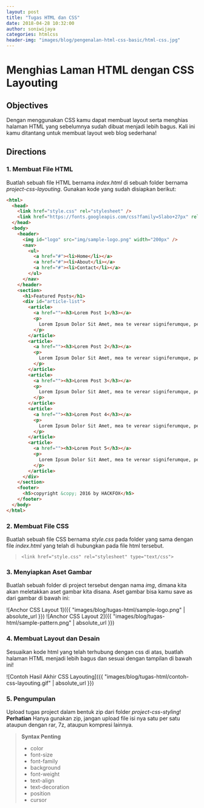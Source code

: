 ```yaml
---
layout: post
title: "Tugas HTML dan CSS"
date: 2018-04-28 10:32:00
author: soniwijaya
categories: htmlcss
header-img: "images/blog/pengenalan-html-css-basic/html-css.jpg"
---
```


# Menghias Laman HTML dengan CSS Layouting

## Objectives

Dengan menggunakan CSS kamu dapat membuat layout serta menghias halaman HTML yang sebelumnya sudah dibuat menjadi lebih bagus. Kali ini kamu ditantang untuk membuat layout web blog sederhana!

## Directions

### 1. Membuat File HTML

Buatlah sebuah file HTML bernama *index.html* di sebuah folder bernama *project-css-layouting*.
Gunakan kode yang sudah disiapkan berikut:

```html
<html>
  <head>
    <link href="style.css" rel="stylesheet" />
    <link href="https://fonts.googleapis.com/css?family=Slabo+27px" rel="stylesheet">
  </head>
  <body>
    <header>
      <img id="logo" src="img/sample-logo.png" width="200px" />
      <nav>
        <ul>
          <a href="#"><li>Home</li></a>
          <a href="#"><li>About</li></a>
          <a href="#"><li>Contact</li></a>
        </ul>
      </nav>
    </header>
    <section>
      <h1>Featured Posts</h1>
      <div id="article-list">
        <article>
          <a href=""><h3>Lorem Post 1</h3></a>
          <p>
            Lorem Ipsum Dolor Sit Amet, mea te verear signiferumque, per illum labores ne. Blandit omnesque scripserit pri ex, et pri dicant eirmod deserunt. Aeque perpetua ea nec. Sit erant patrioque delicatissimi ut. Et sea quem sint, nam in minim voluptatibus. Etiam placerat eam in.
          </p>
        </article>
        <article>
          <a href=""><h3>Lorem Post 2</h3></a>
          <p>
            Lorem Ipsum Dolor Sit Amet, mea te verear signiferumque, per illum labores ne. Blandit omnesque scripserit pri ex, et pri dicant eirmod deserunt. Aeque perpetua ea nec. Sit erant patrioque delicatissimi ut. Et sea quem sint, nam in minim voluptatibus. Etiam placerat eam in.
          </p>
        </article>
        <article>
          <a href=""><h3>Lorem Post 3</h3></a>
          <p>
            Lorem Ipsum Dolor Sit Amet, mea te verear signiferumque, per illum labores ne. Blandit omnesque scripserit pri ex, et pri dicant eirmod deserunt. Aeque perpetua ea nec. Sit erant patrioque delicatissimi ut. Et sea quem sint, nam in minim voluptatibus. Etiam placerat eam in.
          </p>
        </article>
        <article>
          <a href=""><h3>Lorem Post 4</h3></a>
          <p>
            Lorem Ipsum Dolor Sit Amet, mea te verear signiferumque, per illum labores ne. Blandit omnesque scripserit pri ex, et pri dicant eirmod deserunt. Aeque perpetua ea nec. Sit erant patrioque delicatissimi ut. Et sea quem sint, nam in minim voluptatibus. Etiam placerat eam in.
          </p>
        </article>
        <article>
          <a href=""><h3>Lorem Post 5</h3></a>
          <p>
            Lorem Ipsum Dolor Sit Amet, mea te verear signiferumque, per illum labores ne. Blandit omnesque scripserit pri ex, et pri dicant eirmod deserunt. Aeque perpetua ea nec. Sit erant patrioque delicatissimi ut. Et sea quem sint, nam in minim voluptatibus. Etiam placerat eam in.
          </p>
        </article>
      </div>
    </section>
    <footer>
      <h5>copyright &copy; 2016 by HACKFOX</h5>
    </footer>
  </body>
</html>
```

### 2. Membuat File CSS

Buatlah sebuah file CSS bernama *style.css* pada folder yang sama dengan file *index.html* yang telah di hubungkan pada file html tersebut.

> `<link href="style.css" rel="stylesheet" type="text/css">`

### 3. Menyiapkan Aset Gambar

Buatlah sebuah folder di project tersebut dengan nama *img*, dimana kita akan meletakkan aset gambar kita disana. Aset gambar bisa kamu save as dari gambar di bawah ini:

![Anchor CSS Layout 1]({{ "images/blog/tugas-html/sample-logo.png" | absolute_url }})
![Anchor CSS Layout 2]({{ "images/blog/tugas-html/sample-pattern.png" | absolute_url }})

### 4. Membuat Layout dan Desain

Sesuaikan kode html yang telah terhubung dengan css di atas, buatlah halaman HTML menjadi lebih bagus dan sesuai dengan tampilan di bawah ini!

![Contoh Hasil Akhir CSS Layouting]({{ "images/blog/tugas-html/contoh-css-layouting.gif" | absolute_url }})

### 5. Pengumpulan

Upload tugas project dalam bentuk zip dari folder *project-css-styling*! **Perhatian** Hanya gunakan zip, jangan upload file isi nya satu per satu ataupun dengan rar, 7z, ataupun kompresi lainnya.

> **Syntax Penting**
>  - color
>  - font-size
>  - font-family
>  - background
>  - font-weight
>  - text-align
>  - text-decoration
>  - position
>  - cursor

